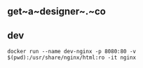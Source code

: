 
## get~a~designer~.~co 

## dev
```
docker run --name dev-nginx -p 8080:80 -v $(pwd):/usr/share/nginx/html:ro -it nginx
```